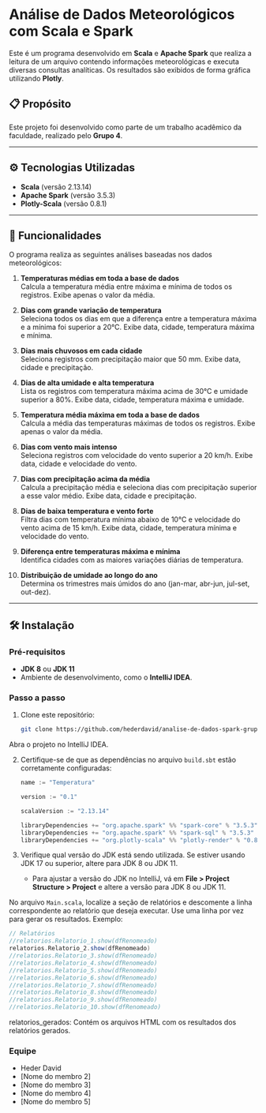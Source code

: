 # Análise de Dados Meteorológicos com Scala e Spark

Este é um programa desenvolvido em **Scala** e **Apache Spark** que realiza a leitura de um arquivo contendo informações meteorológicas e executa diversas consultas analíticas. Os resultados são exibidos de forma gráfica utilizando **Plotly**.

## 📋 Propósito
Este projeto foi desenvolvido como parte de um trabalho acadêmico da faculdade, realizado pelo **Grupo 4**.

---

## ⚙️ Tecnologias Utilizadas
- **Scala** (versão 2.13.14)
- **Apache Spark** (versão 3.5.3)
- **Plotly-Scala** (versão 0.8.1)

---

## 🚀 Funcionalidades
O programa realiza as seguintes análises baseadas nos dados meteorológicos:

1. **Temperaturas médias em toda a base de dados**  
   Calcula a temperatura média entre máxima e mínima de todos os registros. Exibe apenas o valor da média.

2. **Dias com grande variação de temperatura**  
   Seleciona todos os dias em que a diferença entre a temperatura máxima e a mínima foi superior a 20°C. Exibe data, cidade, temperatura máxima e mínima.

3. **Dias mais chuvosos em cada cidade**  
   Seleciona registros com precipitação maior que 50 mm. Exibe data, cidade e precipitação.

4. **Dias de alta umidade e alta temperatura**  
   Lista os registros com temperatura máxima acima de 30°C e umidade superior a 80%. Exibe data, cidade, temperatura máxima e umidade.

5. **Temperatura média máxima em toda a base de dados**  
   Calcula a média das temperaturas máximas de todos os registros. Exibe apenas o valor da média.

6. **Dias com vento mais intenso**  
   Seleciona registros com velocidade do vento superior a 20 km/h. Exibe data, cidade e velocidade do vento.

7. **Dias com precipitação acima da média**  
   Calcula a precipitação média e seleciona dias com precipitação superior a esse valor médio. Exibe data, cidade e precipitação.

8. **Dias de baixa temperatura e vento forte**  
   Filtra dias com temperatura mínima abaixo de 10°C e velocidade do vento acima de 15 km/h. Exibe data, cidade, temperatura mínima e velocidade do vento.

9. **Diferença entre temperaturas máxima e mínima**  
   Identifica cidades com as maiores variações diárias de temperatura.

10. **Distribuição de umidade ao longo do ano**  
    Determina os trimestres mais úmidos do ano (jan-mar, abr-jun, jul-set, out-dez).

---

## 🛠️ Instalação

### Pré-requisitos
- **JDK 8** ou **JDK 11**
- Ambiente de desenvolvimento, como o **IntelliJ IDEA**.

### Passo a passo
1. Clone este repositório:
   ```bash
   git clone https://github.com/hederdavid/analise-de-dados-spark-grupo4.git
Abra o projeto no IntelliJ IDEA.

2. Certifique-se de que as dependências no arquivo `build.sbt` estão corretamente configuradas:
    
    ```scala
    name := "Temperatura"
    
    version := "0.1"
    
    scalaVersion := "2.13.14"
    
    libraryDependencies += "org.apache.spark" %% "spark-core" % "3.5.3"
    libraryDependencies += "org.apache.spark" %% "spark-sql" % "3.5.3"
    libraryDependencies += "org.plotly-scala" %% "plotly-render" % "0.8.1"

3. Verifique qual versão do JDK está sendo utilizada. Se estiver usando JDK 17 ou superior, altere para JDK 8 ou JDK 11.
    - Para ajustar a versão do JDK no IntelliJ, vá em **File > Project Structure > Project** e altere a versão para JDK 8 ou JDK 11.

No arquivo `Main.scala`, localize a seção de relatórios e descomente a linha correspondente ao relatório que deseja executar. Use uma linha por vez para gerar os resultados. Exemplo:

```scala
// Relatórios
//relatorios.Relatorio_1.show(dfRenomeado)
relatorios.Relatorio_2.show(dfRenomeado)
//relatorios.Relatorio_3.show(dfRenomeado)
//relatorios.Relatorio_4.show(dfRenomeado)
//relatorios.Relatorio_5.show(dfRenomeado)
//relatorios.Relatorio_6.show(dfRenomeado)
//relatorios.Relatorio_7.show(dfRenomeado)
//relatorios.Relatorio_8.show(dfRenomeado)
//relatorios.Relatorio_9.show(dfRenomeado)
//relatorios.Relatorio_10.show(dfRenomeado)
```
relatorios_gerados: Contém os arquivos HTML com os resultados dos relatórios gerados.
### Equipe
- Heder David
- [Nome do membro 2]
- [Nome do membro 3]
- [Nome do membro 4]
- [Nome do membro 5]